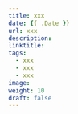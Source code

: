 ```yaml
---
title: xxx
date: {{ .Date }}
url: xxx
description: 
linktitle: 
tags:
  - xxx
  - xxx
  - xxx
image: 
weight: 10
draft: false
---
```


>
>
>
